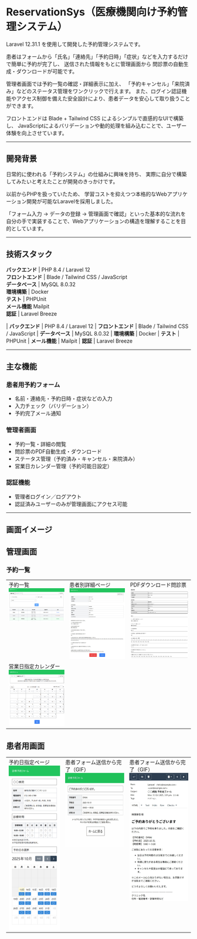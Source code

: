# ReservationSys（医療機関向け予約管理システム）

Laravel 12.31.1 を使用して開発した予約管理システムです。

患者はフォームから「氏名」「連絡先」「予約日時」「症状」などを入力するだけで簡単に予約が完了し、
送信された情報をもとに管理画面から 問診票の自動生成・ダウンロードが可能です。

管理者画面では予約一覧の確認・詳細表示に加え、
「予約キャンセル」「来院済み」などのステータス管理をワンクリックで行えます。
また、ログイン認証機能やアクセス制御を備えた安全設計により、患者データを安心して取り扱うことができます。

フロントエンドは Blade + Tailwind CSS によるシンプルで直感的なUIで構築し、
JavaScriptによるバリデーションや動的処理を組み込むことで、ユーザー体験を向上させています。

---

## 開発背景
日常的に使われる「予約システム」の仕組みに興味を持ち、
実際に自分で構築してみたいと考えたことが開発のきっかけです。

以前からPHPを扱っていたため、
学習コストを抑えつつ本格的なWebアプリケーション開発が可能なLaravelを採用しました。

「フォーム入力 → データの登録 → 管理画面で確認」といった基本的な流れを
自分の手で実装することで、Webアプリケーションの構造を理解することを目的としています。

---

## 技術スタック

**バックエンド** | PHP 8.4 / Laravel 12<br>
**フロントエンド** | Blade / Tailwind CSS / JavaScript<br>
**データベース** | MySQL 8.0.32<br>
**環境構築** | Docker<br>
**テスト** | PHPUnit<br>
**メール機能**  Mailpit<br>
**認証** | Laravel Breeze

| **バックエンド** | PHP 8.4 / Laravel 12
| **フロントエンド** | Blade / Tailwind CSS / JavaScript
| **データベース** | MySQL 8.0.32
| **環境構築** | Docker
| **テスト** | PHPUnit
| **メール機能** | Mailpit
| **認証** | Laravel Breeze

---

## 主な機能
### 患者用予約フォーム
- 名前・連絡先・予約日時・症状などの入力
- 入力チェック（バリデーション）
- 予約完了メール通知

### 管理者画面
- 予約一覧・詳細の閲覧
- 問診票のPDF自動生成・ダウンロード
- ステータス管理（予約済み・キャンセル・来院済み）
- 営業日カレンダー管理（予約可能日設定）

### 認証機能
- 管理者ログイン／ログアウト
- 認証済みユーザーのみが管理画面にアクセス可能

---

## 画面イメージ

## 管理画面

### 予約一覧

<table>
<tr>
  <td valign="top">
    予約一覧<br>
    <img src="docs/screenshots/【管理画面】予約一覧.png" width="300"><br>
  </td>
  <td valign="top">
    患者別詳細ページ<br>
    <img src="docs/screenshots/【管理画面】患者別詳細ページ.jpeg" width="300"><br>
  </td>
  <td valign="top">
    PDFダウンロード問診票<br>
    <img src="docs/screenshots/pdfダウンロード問診票.png" width="300">
  </td>
</tr>
<tr>
  <td valign="top">
    営業日指定カレンダー<br>
    <img src="docs/screenshots/【管理画面】営業日指定カレンダー.png" width="300">
  </td>
</tr>
</table>

## 患者用画面
<table>
<tr>
  <td valign="top">
    予約日指定ページ<br>
    <img src="docs/screenshots/予約日指定ページ.png" width="300"><br>
  </td>
  <td valign="top">
    患者フォーム送信から完了（GIF）<br>
    <img src="docs/screenshots/患者フォーム送信から完了.gif" width="300"><br>
  </td>
  <td valign="top">
    患者フォーム送信から完了（GIF）<br>
    <img src="docs/screenshots/メール確認.jpeg" width="300"><br>
  </td>
</tr>
</table>
